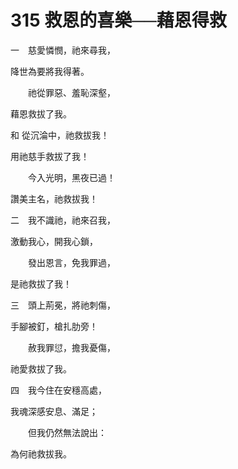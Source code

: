 # 315 救恩的喜樂──藉恩得救

一　慈愛憐憫，祂來尋我，

降世為要將我得著。

　　祂從罪惡、羞恥深壑，

藉恩救拔了我。

和 從沉淪中，祂救拔我！

用祂慈手救拔了我！

　　今入光明，黑夜已過！

讚美主名，祂救拔我！

二　我不識祂，祂來召我，

激動我心，開我心鎖，

　　發出恩言，免我罪過，

是祂救拔了我！

三　頭上荊冕，將祂刺傷，

手腳被釘，槍扎肋旁！

　　赦我罪愆，擔我憂傷，

祂愛救拔了我。

四　我今住在安穩高處，

我魂深感安息、滿足；

　　但我仍然無法說出：

為何祂救拔我。

